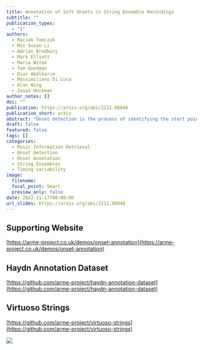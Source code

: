 ```yaml
---
title: Annotation of Soft Onsets in String Ensemble Recordings
subtitle: ""
publication_types:
  - "1"
authors:
  - Maciek Tomczak
  - Min Susan Li
  - Adrian Bradbury
  - Mark Elliott
  - Maria Witek
  - Tom Goodman
  - Diar Abdlkarim
  - Massimiliano Di Luca
  - Alan Wing
  - Jason Hockman
author_notes: []
doi: ""
publication: https://arxiv.org/abs/2211.08848
publication_short: arXiv
abstract: "Onset detection is the process of identifying the start points of musical note events within an audio recording. While the detection of percussive onsets is often considered a solved problem, soft onsets-as found in string instrument recordings-still pose a significant challenge for state-of-the-art algorithms. The problem is further exacerbated by a paucity of data containing expert annotations and research related to best practices for curating soft onset annotations for string instruments. To this end, we investigate inter-annotator agreement between 24 participants, extend an algorithm for determining the most consistent annotator, and compare the performance of human annotators and state-of-the-art onset detection algorithms. Experimental results reveal a positive trend between musical experience and both inter-annotator agreement and performance in comparison with automated systems. Additionally, onsets produced by changes in fingering as well as those from the cello were found to be particularly challenging for both human annotators and automatic approaches. To promote research in best practices for annotation of soft onsets, we have made all experimental data associated with this study publicly available. In addition, we publish the ARME Virtuoso Strings dataset, consisting of over 144 recordings of professional performances of an excerpt from Haydn's string quartet Op. 74 No. 1 Finale, each with corresponding individual instrumental onset annotations."
draft: false
featured: false
tags: []
categories:
  - Music Information Retrieval
  - Onset Detection
  - Onset Annotation
  - String Ensembles
  - Timing variability
image:
  filename:
  focal_point: Smart
  preview_only: false
date: 2022-11-17T00:00:00
url_slides: https://arxiv.org/abs/2211.08848
---
```


## Supporting Website
[https://arme-project.co.uk/demos/onset-annotation](https://arme-project.co.uk/demos/onset-annotation)

## Haydn Annotation Dataset
[https://github.com/arme-project/haydn-annotation-dataset](https://github.com/arme-project/haydn-annotation-dataset)

## Virtuoso Strings
[https://github.com/arme-project/virtuoso-strings](https://github.com/arme-project/virtuoso-strings)

![](https://arme-project.co.uk/demos/virtuoso-strings/coulls.jpg)